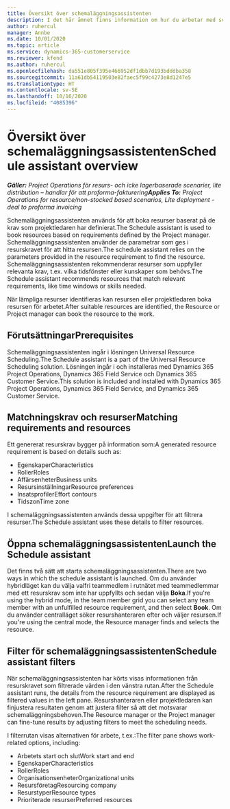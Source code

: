 ```yaml
---
title: Översikt över schemaläggningsassistenten
description: I det här ämnet finns information om hur du arbetar med schemaläggningsassistenten för att boka resurser.
author: ruhercul
manager: Annbe
ms.date: 10/01/2020
ms.topic: article
ms.service: dynamics-365-customerservice
ms.reviewer: kfend
ms.author: ruhercul
ms.openlocfilehash: da551e805f395e466952df1dbb7d193bdddba358
ms.sourcegitcommit: 11a61db54119503e82faec5f99c4273e8d1247e5
ms.translationtype: HT
ms.contentlocale: sv-SE
ms.lasthandoff: 10/16/2020
ms.locfileid: "4085396"
---
```

# <a name="schedule-assistant-overview"></a><span data-ttu-id="6666e-103">Översikt över schemaläggningsassistenten</span><span class="sxs-lookup"><span data-stu-id="6666e-103">Schedule assistant overview</span></span>

<span data-ttu-id="6666e-104">_**Gäller:** Project Operations för resurs- och icke lagerbaserade scenarier, lite distribution – handlar för att proforma-fakturering_</span><span class="sxs-lookup"><span data-stu-id="6666e-104">_**Applies To:** Project Operations for resource/non-stocked based scenarios, Lite deployment - deal to proforma invoicing_</span></span>

<span data-ttu-id="6666e-105">Schemaläggningsassistenten används för att boka resurser baserat på de krav som projektledaren har definierat.</span><span class="sxs-lookup"><span data-stu-id="6666e-105">The Schedule assistant is used to book resources based on requirements defined by the Project manager.</span></span> <span data-ttu-id="6666e-106">Schemaläggningsassistenten använder de parametrar som ges i resurskravet för att hitta resursen.</span><span class="sxs-lookup"><span data-stu-id="6666e-106">The schedule assistant relies on the parameters provided in the resource requirement to find the resource.</span></span> <span data-ttu-id="6666e-107">Schemaläggningsassistenten rekommenderar resurser som uppfyller relevanta krav, t.ex. vilka tidsfönster eller kunskaper som behövs.</span><span class="sxs-lookup"><span data-stu-id="6666e-107">The Schedule assistant recommends resources that match relevant requirements, like time windows or skills needed.</span></span>

<span data-ttu-id="6666e-108">När lämpliga resurser identifieras kan resursen eller projektledaren boka resursen för arbetet.</span><span class="sxs-lookup"><span data-stu-id="6666e-108">After suitable resources are identified, the Resource or Project manager can book the resource to the work.</span></span>

## <a name="prerequisites"></a><span data-ttu-id="6666e-109">Förutsättningar</span><span class="sxs-lookup"><span data-stu-id="6666e-109">Prerequisites</span></span>

<span data-ttu-id="6666e-110">Schemaläggningsassistenten ingår i lösningen Universal Resource Scheduling.</span><span class="sxs-lookup"><span data-stu-id="6666e-110">The Schedule assistant is a part of the Universal Resource Scheduling solution.</span></span> <span data-ttu-id="6666e-111">Lösningen ingår i och installeras med Dynamics 365 Project Operations, Dynamics 365 Field Service och Dynamics 365 Customer Service.</span><span class="sxs-lookup"><span data-stu-id="6666e-111">This solution is included and installed with Dynamics 365 Project Operations, Dynamics 365 Field Service, and Dynamics 365 Customer Service.</span></span>

## <a name="matching-requirements-and-resources"></a><span data-ttu-id="6666e-112">Matchningskrav och resurser</span><span class="sxs-lookup"><span data-stu-id="6666e-112">Matching requirements and resources</span></span>

<span data-ttu-id="6666e-113">Ett genererat resurskrav bygger på information som:</span><span class="sxs-lookup"><span data-stu-id="6666e-113">A generated resource requirement is based on details such as:</span></span>

-   <span data-ttu-id="6666e-114">Egenskaper</span><span class="sxs-lookup"><span data-stu-id="6666e-114">Characteristics</span></span>
-   <span data-ttu-id="6666e-115">Roller</span><span class="sxs-lookup"><span data-stu-id="6666e-115">Roles</span></span>
-   <span data-ttu-id="6666e-116">Affärsenheter</span><span class="sxs-lookup"><span data-stu-id="6666e-116">Business units</span></span>
-   <span data-ttu-id="6666e-117">Resursinställningar</span><span class="sxs-lookup"><span data-stu-id="6666e-117">Resource preferences</span></span>
-   <span data-ttu-id="6666e-118">Insatsprofiler</span><span class="sxs-lookup"><span data-stu-id="6666e-118">Effort contours</span></span>
-   <span data-ttu-id="6666e-119">Tidszon</span><span class="sxs-lookup"><span data-stu-id="6666e-119">Time zone</span></span>

<span data-ttu-id="6666e-120">I schemaläggningsassistenten används dessa uppgifter för att filtrera resurser.</span><span class="sxs-lookup"><span data-stu-id="6666e-120">The Schedule assistant uses these details to filter resources.</span></span>

## <a name="launch-the-schedule-assistant"></a><span data-ttu-id="6666e-121">Öppna schemaläggningsassistenten</span><span class="sxs-lookup"><span data-stu-id="6666e-121">Launch the Schedule assistant</span></span>

<span data-ttu-id="6666e-122">Det finns två sätt att starta schemaläggningsassistenten.</span><span class="sxs-lookup"><span data-stu-id="6666e-122">There are two ways in which the schedule assistant is launched.</span></span> <span data-ttu-id="6666e-123">Om du använder hybridläget kan du välja valfri teammedlem i rutnätet med teammedlemmar med ett resurskrav som inte har uppfyllts och sedan välja **Boka**.</span><span class="sxs-lookup"><span data-stu-id="6666e-123">If you're using the hybrid mode, in the team member grid you can select any team member with an unfulfilled resource requirement, and then select **Book**.</span></span> <span data-ttu-id="6666e-124">Om du använder centralläget söker resurshanteraren efter och väljer resursen.</span><span class="sxs-lookup"><span data-stu-id="6666e-124">If you're using the central mode, the Resource manager finds and selects the resource.</span></span>

## <a name="schedule-assistant-filters"></a><span data-ttu-id="6666e-125">Filter för schemaläggningsassistenten</span><span class="sxs-lookup"><span data-stu-id="6666e-125">Schedule assistant filters</span></span>

<span data-ttu-id="6666e-126">När schemaläggningsassistenten har körts visas informationen från resurskravet som filtrerade värden i den vänstra rutan.</span><span class="sxs-lookup"><span data-stu-id="6666e-126">After the Schedule assistant runs, the details from the resource requirement are displayed as filtered values in the left pane.</span></span> <span data-ttu-id="6666e-127">Resurshanteraren eller projektledaren kan finjustera resultaten genom att justera filter så att det motsvarar schemaläggningsbehoven.</span><span class="sxs-lookup"><span data-stu-id="6666e-127">The Resource manager or the Project manager can fine-tune results by adjusting filters to meet the scheduling needs.</span></span>

<span data-ttu-id="6666e-128">I filterrutan visas alternativen för arbete, t.ex.:</span><span class="sxs-lookup"><span data-stu-id="6666e-128">The filter pane shows work-related options, including:</span></span>

-   <span data-ttu-id="6666e-129">Arbetets start och slut</span><span class="sxs-lookup"><span data-stu-id="6666e-129">Work start and end</span></span>
-   <span data-ttu-id="6666e-130">Egenskaper</span><span class="sxs-lookup"><span data-stu-id="6666e-130">Characteristics</span></span>
-   <span data-ttu-id="6666e-131">Roller</span><span class="sxs-lookup"><span data-stu-id="6666e-131">Roles</span></span>
-   <span data-ttu-id="6666e-132">Organisationsenheter</span><span class="sxs-lookup"><span data-stu-id="6666e-132">Organizational units</span></span>
-   <span data-ttu-id="6666e-133">Resursföretag</span><span class="sxs-lookup"><span data-stu-id="6666e-133">Resourcing company</span></span>
-   <span data-ttu-id="6666e-134">Resurstyper</span><span class="sxs-lookup"><span data-stu-id="6666e-134">Resource types</span></span>
-   <span data-ttu-id="6666e-135">Prioriterade resurser</span><span class="sxs-lookup"><span data-stu-id="6666e-135">Preferred resources</span></span>
